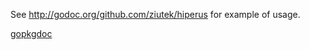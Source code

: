 See http://godoc.org/github.com/ziutek/hiperus for example of
usage.

[gopkgdoc](http://godoc.org/github.com/ziutek/soap)

